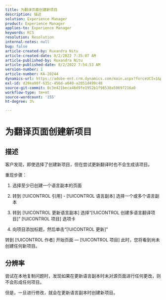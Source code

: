 ```yaml
---
title: 为翻译页面创建新项目
description: 描述
solution: Experience Manager
product: Experience Manager
applies-to: Experience Manager
keywords: KCS
resolution: Resolution
internal-notes: null
bug: false
article-created-by: Ruxandra Nitu
article-created-date: 8/2/2022 7:35:07 AM
article-published-by: Ruxandra Nitu
article-published-date: 8/2/2022 7:54:53 AM
version-number: 1
article-number: KA-20244
dynamics-url: https://adobe-ent.crm.dynamics.com/main.aspx?forceUCI=1&pagetype=entityrecord&etn=knowledgearticle&id=113b629f-3512-ed11-b83d-0022480867bd
exl-id: d29ea90f-635c-456d-a040-a2051d499c48
source-git-commit: 0c3e421beca46d9fe1952b1f98538a50697216a0
workflow-type: tm+mt
source-wordcount: '155'
ht-degree: 3%

---
```


# 为翻译页面创建新项目

## 描述


客户发现，即使选择了创建新项目，但在尝试更新翻译时也不会生成该项目。

重现步骤：

1. 选择至少已创建一个语言副本的页面

2. 转到 [!UICONTROL 引用] - [!UICONTROL 语言副本] 选择一个或多个语言副本

3. 转到 [!UICONTROL 更新语言副本] 选择“[!UICONTROL 创建多语言翻译项目]” [!UICONTROL 项目] 选项卡

4. 向项目添加标题，然后单击“[!UICONTROL 更新]&quot;

转到 [!UICONTROL 作者] 开始页面 —  [!UICONTROL 项目] 此时，您将看到尚未创建任何新项目。


## 分辨率


尝试在本地复制问题时，发现如果在更新语言副本时未对源页面进行任何更改，则不会形成任何项目。

但是，一旦进行修改，就会在更新语言副本时创建新项目。
